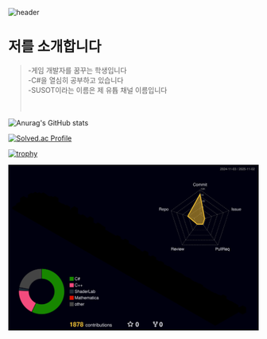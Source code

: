 ![header](https://capsule-render.vercel.app/api?type=waving&color=random&height=400&section=header&text=안녕하세요%20이찬민입니다&desc=만나서%20반갑습니다&fontSize=60&descSize=30&fontColor=000000&fontAlighY=50&)

# 저를 소개합니다<br>
> -게임 개발자를 꿈꾸는 학생입니다<br>
-C#을 열심히 공부하고 있습니다<br>
-SUSOT이라는 이름은 제 유튭 채널 이름입니다<br><br><br>

![Anurag's GitHub stats](https://github-readme-stats.vercel.app/api?username=SUSOT&show_icons=true&theme=radical)<br>

[![Solved.ac Profile](http://mazassumnida.wtf/api/generate_badge?boj=SUSOT)](https://solved.ac/SUSOT)<br/>

[![trophy](https://github-profile-trophy.vercel.app/?username=SUSOT&theme=flat&column=7)](https://github.com/SUSOT/)<br>

![](./profile-3d-contrib/profile-night-rainbow.svg)<br>

